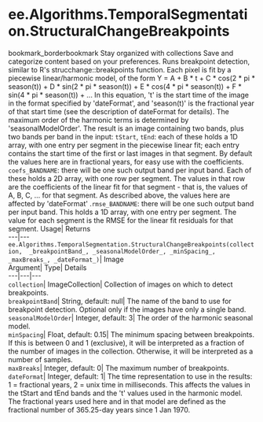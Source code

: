  
#  ee.Algorithms.TemporalSegmentation.StructuralChangeBreakpoints 
bookmark_borderbookmark Stay organized with collections  Save and categorize content based on your preferences. 
Runs breakpoint detection, similar to R's strucchange::breakpoints function. 
Each pixel is fit by a piecewise linear/harmonic model, of the form
Y = A + B * t + C * cos(2 * pi * season(t)) + D * sin(2 * pi * season(t)) + E * cos(4 * pi * season(t)) + F * sin(4 * pi * season(t)) + ...
In this equation, 't' is the start time of the image in the format specified by 'dateFormat', and 'season(t)' is the fractional year of that start time (see the description of dateFormat for details). The maximum order of the harmonic terms is determined by 'seasonalModelOrder'.
The result is an image containing two bands, plus two bands per band in the input:
`tStart`, `tEnd`: each of these holds a 1D array, with one entry per segment in the piecewise linear fit; each entry contains the start time of the first or last images in that segment. By default the values here are in fractional years, for easy use with the coefficients.
`coefs_BANDNAME`: there will be one such output band per input band. Each of these holds a 2D array, with one row per segment. The values in that row are the coefficients of the linear fit for that segment - that is, the values of A, B, C, ... for that segment. As described above, the values here are affected by 'dateFormat'
.`rmse_BANDNAME`: there will be one such output band per input band. This holds a 1D array, with one entry per segment. The value for each segment is the RMSE for the linear fit residuals for that segment.
Usage| Returns  
---|---  
`ee.Algorithms.TemporalSegmentation.StructuralChangeBreakpoints(collection,  _breakpointBand_, _seasonalModelOrder_, _minSpacing_, _maxBreaks_, _dateFormat_)`| Image  
Argument| Type| Details  
---|---|---  
`collection`| ImageCollection| Collection of images on which to detect breakpoints.  
`breakpointBand`| String, default: null| The name of the band to use for breakpoint detection. Optional only if the images have only a single band.  
`seasonalModelOrder`| Integer, default: 3| The order of the harmonic seasonal model.  
`minSpacing`| Float, default: 0.15| The minimum spacing between breakpoints. If this is between 0 and 1 (exclusive), it will be interpreted as a fraction of the number of images in the collection. Otherwise, it will be interpreted as a number of samples.  
`maxBreaks`| Integer, default: 0| The maximum number of breakpoints.  
`dateFormat`| Integer, default: 1| The time representation to use in the results: 1 = fractional years, 2 = unix time in milliseconds. This affects the values in the tStart and tEnd bands and the 't' values used in the harmonic model. The fractional years used here and in that model are defined as the fractional number of 365.25-day years since 1 Jan 1970.  
